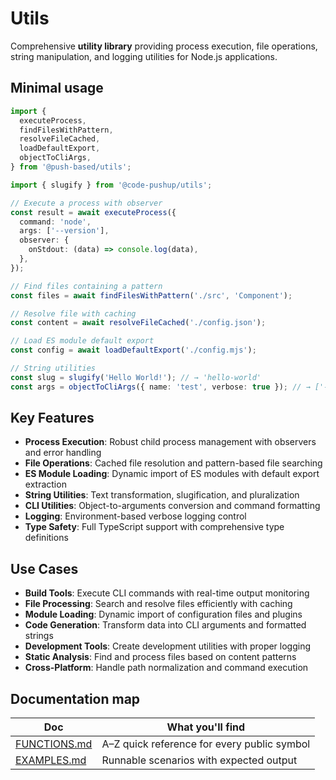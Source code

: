 # Utils

Comprehensive **utility library** providing process execution, file operations, string manipulation, and logging utilities for Node.js applications.

## Minimal usage

```ts
import {
  executeProcess,
  findFilesWithPattern,
  resolveFileCached,
  loadDefaultExport,
  objectToCliArgs,
} from '@push-based/utils';

import { slugify } from '@code-pushup/utils';

// Execute a process with observer
const result = await executeProcess({
  command: 'node',
  args: ['--version'],
  observer: {
    onStdout: (data) => console.log(data),
  },
});

// Find files containing a pattern
const files = await findFilesWithPattern('./src', 'Component');

// Resolve file with caching
const content = await resolveFileCached('./config.json');

// Load ES module default export
const config = await loadDefaultExport('./config.mjs');

// String utilities
const slug = slugify('Hello World!'); // → 'hello-world'
const args = objectToCliArgs({ name: 'test', verbose: true }); // → ['--name="test"', '--verbose']
```

## Key Features

- **Process Execution**: Robust child process management with observers and error handling
- **File Operations**: Cached file resolution and pattern-based file searching
- **ES Module Loading**: Dynamic import of ES modules with default export extraction
- **String Utilities**: Text transformation, slugification, and pluralization
- **CLI Utilities**: Object-to-arguments conversion and command formatting
- **Logging**: Environment-based verbose logging control
- **Type Safety**: Full TypeScript support with comprehensive type definitions

## Use Cases

- **Build Tools**: Execute CLI commands with real-time output monitoring
- **File Processing**: Search and resolve files efficiently with caching
- **Module Loading**: Dynamic import of configuration files and plugins
- **Code Generation**: Transform data into CLI arguments and formatted strings
- **Development Tools**: Create development utilities with proper logging
- **Static Analysis**: Find and process files based on content patterns
- **Cross-Platform**: Handle path normalization and command execution

## Documentation map

| Doc                            | What you'll find                            |
| ------------------------------ | ------------------------------------------- |
| [FUNCTIONS.md](./FUNCTIONS.md) | A–Z quick reference for every public symbol |
| [EXAMPLES.md](./EXAMPLES.md)   | Runnable scenarios with expected output     |
